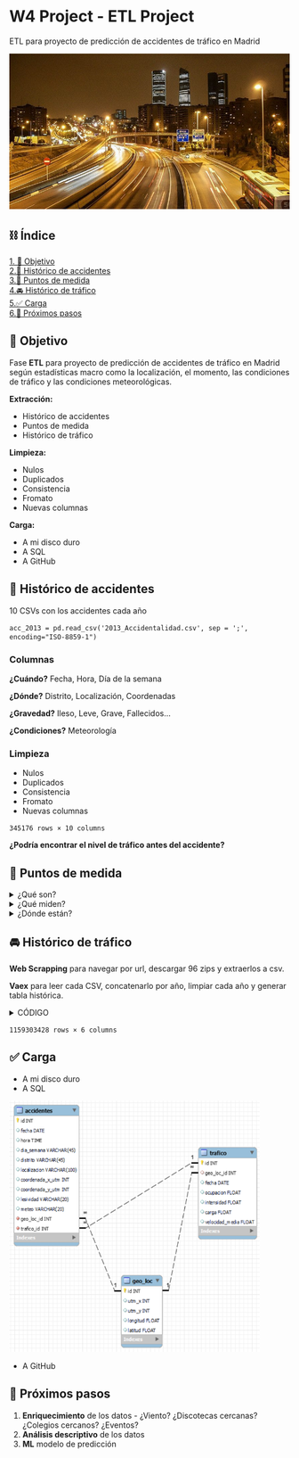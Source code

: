 # W4 Project - ETL Project
ETL para proyecto de predicción de accidentes de tráfico en Madrid

![portada](https://github.com/Calbacho/ETL-Project/blob/main/img/trafico.jpg)

## ⛓️ Índice
[1. 🔎 Objetivo](#objetivo)\
[2.🚨 Histórico de accidentes](#accidentes)\
[3.🚦 Puntos de medida](#puntos)\
[4.🚘 Histórico de tráfico](#trafico)\
[5.✅ Carga](#carga)\
[6.🔲 Próximos pasos](#carga)

<a name="objetivo"/>

## 🔎 Objetivo

Fase **ETL** para proyecto de predicción de accidentes de tráfico en Madrid según estadísticas macro como la localización, el momento, las condiciones de tráfico y las condiciones meteorológicas.

**Extracción:**
- Histórico de accidentes
- Puntos de medida
- Histórico de tráfico

**Limpieza:**
- Nulos
- Duplicados
- Consistencia
- Fromato
- Nuevas columnas

**Carga:**
- A mi disco duro
- A SQL
- A GitHub

<a name="accidentes"/>

## 🚨 Histórico de accidentes

10 CSVs con los accidentes cada año
```
acc_2013 = pd.read_csv('2013_Accidentalidad.csv', sep = ';', encoding="ISO-8859-1")
```

### Columnas

**¿Cuándo?** Fecha, Hora, Día de la semana

**¿Dónde?** Distrito, Localización, Coordenadas

**¿Gravedad?** Ileso, Leve, Grave, Fallecidos...

**¿Condiciones?** Meteorología

### Limpieza

- Nulos
- Duplicados
- Consistencia
- Fromato
- Nuevas columnas


```
345176 rows × 10 columns
```


**¿Podría encontrar el nivel de tráfico antes del accidente?**

<a name="puntos"/>

## 🚦 Puntos de medida

<details>
<summary>¿Qué son?</summary>
<br>

Estos sistemas de detección son, en su mayoría, lazos electromagnéticos que se colocan
debajo del pavimento y detectan la masa metálica de los vehículos que pasan sobre ellos,
siendo sistemas de gran calidad y precisión.
  
![lazo](https://github.com/Calbacho/ETL-Project/blob/main/img/lazo.jpg)

</details>

<details>
<summary>¿Qué miden?</summary>
<br>

**1. Intensidad:** Nº de vehículos en los últimos 15 minutos

**2. Ocupación:** Porcentage de vía ocupada por vehículos en los últimos 15 minutos
  
**3. Velocidad media** en los últimos 15 minutos

</details>

<details>
<summary>¿Dónde están?</summary>
<br>

![geo_ejem](https://github.com/Calbacho/ETL-Project/blob/main/img/geo_ejem.png)

```
geo_trackers = pd.read_csv('pmed_ubicacion_12-2022.csv', sep = ';', on_bad_lines='skip')
```

<img src="https://github.com/Calbacho/ETL-Project/blob/main/img/tabla_geos.png" width="300" height="300" />

</details>




<a name="trafico"/>

## 🚘 Histórico de tráfico

**Web Scrapping** para navegar por url, descargar 96 zips y extraerlos a csv.

**Vaex** para leer cada CSV, concatenarlo por año, limpiar cada año y generar tabla histórica.

<details>
<summary>CÓDIGO</summary>
<br>


#### Abrir página web
  
```
driver.get(url)

time.sleep(2)
```
  
#### Aceptar cookies
  
```
cookies = driver.find_element(By.XPATH, '//*[@id="iam-cookie-control-modal-action-primary"]')

try:
    cookies.click()
except:
    pass

time.sleep(2)
```
  
#### Ir a página con todos los zips

```
enlaces = driver.find_element(By.XPATH, '//*[@id="readspeaker"]/div[3]/div/div[1]/div/a')

try:
    enlaces.click()
except:
    pass

time.sleep(2)
```
 
#### Meter los enlaces a zips en una lista

```
links = driver.find_elements(By.XPATH, '//*[@id="readspeaker"]/div[3]/div/div[1]/ul/li/ul/li/ul/li/a')[:96]

urls  = []

for i in links:
    urls.append(i.get_attribute('href'))
```
  
#### Descargar y extraer

```
for i in urls:
    
    count += 1
    
    r = requests.get(i)
    z = zipfile.ZipFile(io.BytesIO(r.content))
    z.extractall('zips')
```

#### Convertir a formato Vaex

```
path = os.getcwd()

csv_files = glob.glob(os.path.join(path + '\\zips', "*.csv"))


for i in csv_files:

    df_temp = vaex.from_csv(i, sep = ';', convert = True, chunk_size = 5_000_000, on_bad_lines='skip', low_memory=False) 
```

#### Abrir por año y concatenar

```
df_2015 = vaex.open('C:\\Users\\calba\\OneDrive\\Desktop\\zips\\01-2015.csv.hdf5')

vaex_files = glob.glob(os.path.join(path + '\\zips', "*.hdf5"))

for i in vaex_files[0::8][1:-1]:
    df = vaex.open(i)
    
    df_2015 = df_2015.concat(df)
```

</details>

```
1159303428 rows × 6 columns
```

<a name="carga"/>

## ✅ Carga

- A mi disco duro
- A SQL
<img src="https://github.com/Calbacho/ETL-Project/blob/main/img/sql_acc.png" width="450" height="450" />

- A GitHub

<a name="pasos"/>

## 🔲 Próximos pasos

1. **Enriquecimiento** de los datos - ¿Viento? ¿Discotecas cercanas? ¿Colegios cercanos? ¿Eventos?
2. **Análisis descriptivo** de los datos
3. **ML** modelo de predicción


